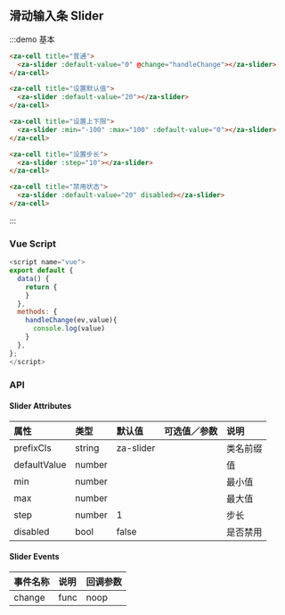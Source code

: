 ## 滑动输入条 Slider

:::demo 基本

```html
<za-cell title="普通">
  <za-slider :default-value="0" @change="handleChange"></za-slider>
</za-cell>

<za-cell title="设置默认值">
  <za-slider :default-value="20"></za-slider>
</za-cell>

<za-cell title="设置上下限">
  <za-slider :min="-100" :max="100" :default-value="0"></za-slider>
</za-cell>

<za-cell title="设置步长">
  <za-slider :step="10"></za-slider>
</za-cell>

<za-cell title="禁用状态">
  <za-slider :default-value="20" disabled></za-slider>
</za-cell>
```

:::

### Vue Script

```javascript
<script name="vue">
export default {
  data() {
    return {
    }
  },
  methods: {
    handleChange(ev,value){
      console.log(value)
    }
  },
};
</script>
```

### API

#### Slider Attributes

| 属性         | 类型   | 默认值    | 可选值／参数 | 说明     |
| :----------- | :----- | :-------- | :----------- | :------- |
| prefixCls    | string | za-slider |              | 类名前缀 |
| defaultValue | number |           |              | 值       |
| min          | number |           |              | 最小值   |
| max          | number |           |              | 最大值   |
| step         | number | 1         |              | 步长     |
| disabled     | bool   | false     |              | 是否禁用 |

#### Slider Events

| 事件名称 | 说明 | 回调参数 |
| :------- | :--- | :------- |
| change   | func | noop     | \(event:\$even, value: number\) | 值变化时触发的回调函数 |
